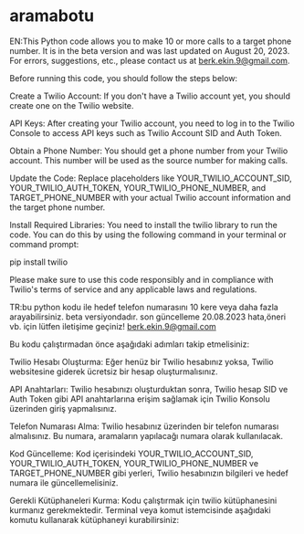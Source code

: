 # aramabotu
EN:This Python code allows you to make 10 or more calls to a target phone number. It is in the beta version and was last updated on August 20, 2023. For errors, suggestions, etc., please contact us at berk.ekin.9@gmail.com.

Before running this code, you should follow the steps below:

Create a Twilio Account: If you don't have a Twilio account yet, you should create one on the Twilio website.

API Keys: After creating your Twilio account, you need to log in to the Twilio Console to access API keys such as Twilio Account SID and Auth Token.

Obtain a Phone Number: You should get a phone number from your Twilio account. This number will be used as the source number for making calls.

Update the Code: Replace placeholders like YOUR_TWILIO_ACCOUNT_SID, YOUR_TWILIO_AUTH_TOKEN, YOUR_TWILIO_PHONE_NUMBER, and TARGET_PHONE_NUMBER with your actual Twilio account information and the target phone number.

Install Required Libraries: You need to install the twilio library to run the code. You can do this by using the following command in your terminal or command prompt:

pip install twilio

Please make sure to use this code responsibly and in compliance with Twilio's terms of service and any applicable laws and regulations.




TR:bu python kodu ile hedef telefon numarasını 10 kere veya daha fazla arayabilirsiniz. beta versiyondadır. son güncelleme 20.08.2023
hata,öneri vb. için lütfen iletişime geçiniz!
berk.ekin.9@gmail.com

Bu kodu çalıştırmadan önce aşağıdaki adımları takip etmelisiniz:

Twilio Hesabı Oluşturma: Eğer henüz bir Twilio hesabınız yoksa, Twilio websitesine giderek ücretsiz bir hesap oluşturmalısınız.

API Anahtarları: Twilio hesabınızı oluşturduktan sonra, Twilio hesap SID ve Auth Token gibi API anahtarlarına erişim sağlamak için Twilio Konsolu üzerinden giriş yapmalısınız.

Telefon Numarası Alma: Twilio hesabınız üzerinden bir telefon numarası almalısınız. Bu numara, aramaların yapılacağı numara olarak kullanılacak.

Kod Güncelleme: Kod içerisindeki YOUR_TWILIO_ACCOUNT_SID, YOUR_TWILIO_AUTH_TOKEN, YOUR_TWILIO_PHONE_NUMBER ve TARGET_PHONE_NUMBER gibi yerleri, Twilio hesabınızın bilgileri ve hedef numara ile güncellemelisiniz.

Gerekli Kütüphaneleri Kurma: Kodu çalıştırmak için twilio kütüphanesini kurmanız gerekmektedir. Terminal veya komut istemcisinde aşağıdaki komutu kullanarak kütüphaneyi kurabilirsiniz:
